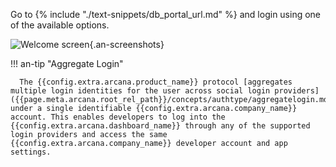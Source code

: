  Go to {% include "./text-snippets/db_portal_url.md" %} and login using one of the available options.

![Welcome screen](/img/an_db_welcome.png){.an-screenshots}

!!! an-tip "Aggregate Login"
    
      The {{config.extra.arcana.product_name}} protocol [aggregates multiple login identities for the user across social login providers]({{page.meta.arcana.root_rel_path}}/concepts/authtype/aggregatelogin.md) under a single identifiable {{config.extra.arcana.company_name}} account. This enables developers to log into the {{config.extra.arcana.dashboard_name}} through any of the supported login providers and access the same {{config.extra.arcana.company_name}} developer account and app settings.
